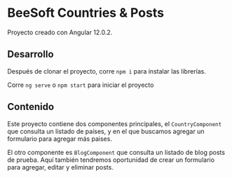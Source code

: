 # BeeSoft Countries & Posts

Proyecto creado con Angular 12.0.2.

## Desarrollo

Después de clonar el proyecto, corre `npm i` para instalar las librerías.

Corre `ng serve` o `npm start` para iniciar el proyecto

## Contenido

Este proyecto contiene dos componentes principales, el `CountryComponent` que consulta un listado de países, y en el que buscamos agregar un formulario para agregar más paises.

El otro componente es `BlogComponent` que consulta un listado de blog posts de prueba. Aquí también tendremos oportunidad de crear un formulario para agregar, editar y eliminar posts.
